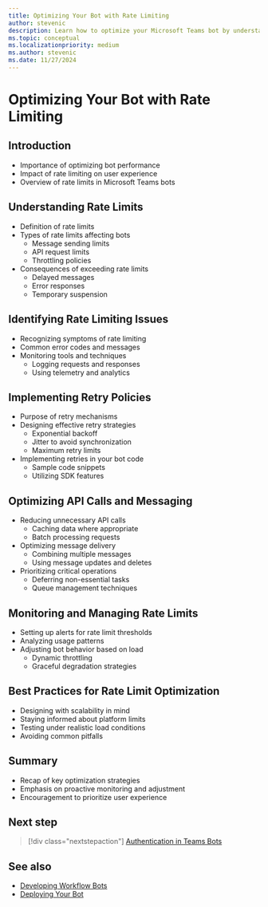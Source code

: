 ```yaml
---
title: Optimizing Your Bot with Rate Limiting
author: stevenic
description: Learn how to optimize your Microsoft Teams bot by understanding rate limits and implementing strategies like retry policies to ensure reliable performance.
ms.topic: conceptual
ms.localizationpriority: medium
ms.author: stevenic
ms.date: 11/27/2024
---
```


# Optimizing Your Bot with Rate Limiting

## Introduction

- Importance of optimizing bot performance
- Impact of rate limiting on user experience
- Overview of rate limits in Microsoft Teams bots

## Understanding Rate Limits

- Definition of rate limits
- Types of rate limits affecting bots
  - Message sending limits
  - API request limits
  - Throttling policies
- Consequences of exceeding rate limits
  - Delayed messages
  - Error responses
  - Temporary suspension

## Identifying Rate Limiting Issues

- Recognizing symptoms of rate limiting
- Common error codes and messages
- Monitoring tools and techniques
  - Logging requests and responses
  - Using telemetry and analytics

## Implementing Retry Policies

- Purpose of retry mechanisms
- Designing effective retry strategies
  - Exponential backoff
  - Jitter to avoid synchronization
  - Maximum retry limits
- Implementing retries in your bot code
  - Sample code snippets
  - Utilizing SDK features

## Optimizing API Calls and Messaging

- Reducing unnecessary API calls
  - Caching data where appropriate
  - Batch processing requests
- Optimizing message delivery
  - Combining multiple messages
  - Using message updates and deletes
- Prioritizing critical operations
  - Deferring non-essential tasks
  - Queue management techniques

## Monitoring and Managing Rate Limits

- Setting up alerts for rate limit thresholds
- Analyzing usage patterns
- Adjusting bot behavior based on load
  - Dynamic throttling
  - Graceful degradation strategies

## Best Practices for Rate Limit Optimization

- Designing with scalability in mind
- Staying informed about platform limits
- Testing under realistic load conditions
- Avoiding common pitfalls

## Summary

- Recap of key optimization strategies
- Emphasis on proactive monitoring and adjustment
- Encouragement to prioritize user experience

## Next step

> [!div class="nextstepaction"]
> [Authentication in Teams Bots](../authentication/authentication-in-teams-bots.md)

## See also

- [Developing Workflow Bots](developing-workflow-bots.md)
- [Deploying Your Bot](../deployment-and-publishing/deploying-your-bot.md)